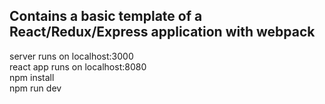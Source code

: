<h2>Contains a basic template of a React/Redux/Express application with webpack</h2>
server runs on localhost:3000<br>
react app runs on localhost:8080<br>
npm install<br>
npm run dev<br>

